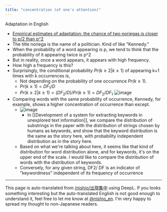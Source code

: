 ```yaml
---
title: "concentration (of one's attention)"
---
```


Adaptation in English
- [Empirical estimates of adaptation: the chance of two noriegas is closer to p/2 than p^2](https://dl.acm.org/doi/10.3115/990820.990847)
- The title noriega is the name of a politician. Kind of like "Kennedy."
- When the probability of a word appearing is p, we tend to think that the probability of it appearing twice is p^2
- But in reality, once a word appears, it appears with high frequency.
- How high a frequency is this?
- Surprisingly, the conditional probability $Pr(k\ge2|k\ge1)$ of appearing k+1 times with k occurrences is,
    - Not depending on the probability of one occurrence $Pr(k\ge1)$.
    - $Pr(k\ge1) = DF_1/D$
    - $Pr(k\ge2|k\ge1) = (DF_2/D)/Pr(k\ge1) = DF_2/DF_1$
![image](https://gyazo.com/b7dc9d57f2789bf54c540242d6543f29/thumb/1000)
- Comparing words with the same probability of occurrence, Kennedy, for example, shows a higher concentration of occurrence than except.
    - ![image](https://gyazo.com/d42ac8acd36b57adc7319d3aa6f03992/thumb/1000)
        - In [[Development of a system for extracting keywords in unexplored text information]], we compare the distribution of substrings in the paper with the distribution of strings chosen by humans as keywords, and show that the keyword distribution is the same as the story here, with probability independent distribution as in the story here.
    - Based on what we're talking about here, it seems like that kind of distribution for word distribution alone, and for keywords, it's on the upper end of the scale. I would like to compare the distribution of words with the distribution of keywords.
    - Conversely, for any given string, DF2/ DF is an indicator of "keywordiness" independent of its frequency of occurrence

---
This page is auto-translated from [/nishio/出現集中](https://scrapbox.io/nishio/出現集中) using DeepL. If you looks something interesting but the auto-translated English is not good enough to understand it, feel free to let me know at [@nishio_en](https://twitter.com/nishio_en). I'm very happy to spread my thought to non-Japanese readers.